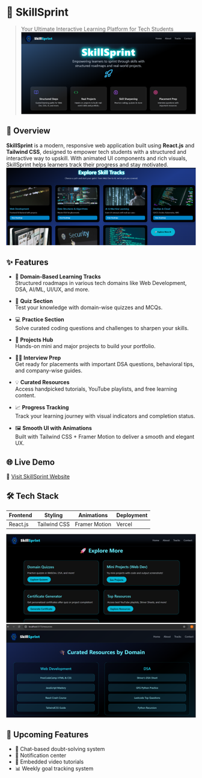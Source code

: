 # 🚀 SkillSprint

> Your Ultimate Interactive Learning Platform for Tech Students
![Home](public/Screenshots/Home.png)
## 🌟 Overview

**SkillSprint** is a modern, responsive web application built using **React.js** and **Tailwind CSS**, designed to empower tech students with a structured and interactive way to upskill. With animated UI components and rich visuals, SkillSprint helps learners track their progress and stay motivated.
![Track](public/Screenshots/Track.png)
## ✨ Features

- 🎯 **Domain-Based Learning Tracks**  
  Structured roadmaps in various tech domains like Web Development, DSA, AI/ML, UI/UX, and more.

- 🧠 **Quiz Section**  
  Test your knowledge with domain-wise quizzes and MCQs.

- 💻 **Practice Section**  
  Solve curated coding questions and challenges to sharpen your skills.

- 📁 **Projects Hub**  
  Hands-on mini and major projects to build your portfolio.

- 🧑‍💼 **Interview Prep**  
  Get ready for placements with important DSA questions, behavioral tips, and company-wise guides.

- 💡 **Curated Resources**  
  Access handpicked tutorials, YouTube playlists, and free learning content.

- 📈 **Progress Tracking**  
  Track your learning journey with visual indicators and completion status.

- 🖼️ **Smooth UI with Animations**  
  Built with Tailwind CSS + Framer Motion to deliver a smooth and elegant UX.

## 🌐 Live Demo
🔗 [Visit SkillSprint Website](https://skillsprint-five.vercel.app/)

## 🛠 Tech Stack

| Frontend     | Styling        | Animations     | Deployment |
|--------------|----------------|----------------|------------|
| React.js     | Tailwind CSS   | Framer Motion  | Vercel     |

![Explore](public/Screenshots/Explore.png)
![Resources](public/Screenshots/Resources.png)

## 🧪 Upcoming Features

- 💬 Chat-based doubt-solving system  
- 🔔 Notification center  
- 🎥 Embedded video tutorials   
- 📊 Weekly goal tracking system



